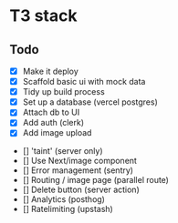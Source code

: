 # T3 stack 

## Todo

- [x] Make it deploy
- [x] Scaffold basic ui with mock data
- [x] Tidy up build process
- [x] Set up a database (vercel postgres)
- [x] Attach db to UI
- [x] Add auth (clerk)
- [x] Add image upload
- [] 'taint' (server only)
- [] Use Next/image component
- [] Error management (sentry)
- [] Routing / image page (parallel route)
- [] Delete button (server action)
- [] Analytics (posthog)
- [] Ratelimiting (upstash)

